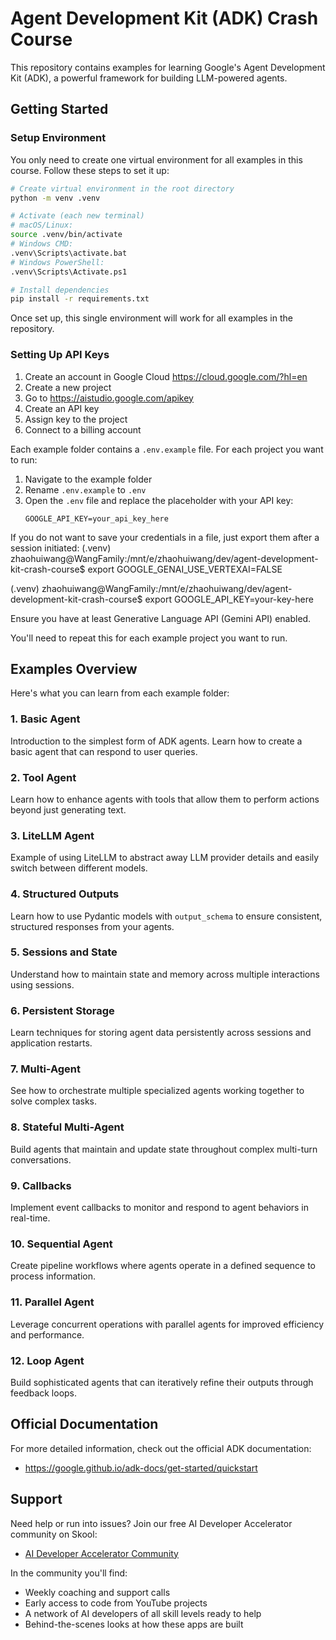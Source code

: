 # Agent Development Kit (ADK) Crash Course

This repository contains examples for learning Google's Agent Development Kit (ADK), a powerful framework for building LLM-powered agents.

## Getting Started

### Setup Environment

You only need to create one virtual environment for all examples in this course. Follow these steps to set it up:

```bash
# Create virtual environment in the root directory
python -m venv .venv

# Activate (each new terminal)
# macOS/Linux:
source .venv/bin/activate
# Windows CMD:
.venv\Scripts\activate.bat
# Windows PowerShell:
.venv\Scripts\Activate.ps1

# Install dependencies
pip install -r requirements.txt
```

Once set up, this single environment will work for all examples in the repository.

### Setting Up API Keys

1. Create an account in Google Cloud https://cloud.google.com/?hl=en
2. Create a new project
3. Go to https://aistudio.google.com/apikey
4. Create an API key
5. Assign key to the project
6. Connect to a billing account

Each example folder contains a `.env.example` file. For each project you want to run:

1. Navigate to the example folder
2. Rename `.env.example` to `.env` 
3. Open the `.env` file and replace the placeholder with your API key:
   ```
   GOOGLE_API_KEY=your_api_key_here
   ```
If you do not want to save your credentials in a file, just export them after a session initiated:
(.venv) zhaohuiwang@WangFamily:/mnt/e/zhaohuiwang/dev/agent-development-kit-crash-course$ export GOOGLE_GENAI_USE_VERTEXAI=FALSE

(.venv) zhaohuiwang@WangFamily:/mnt/e/zhaohuiwang/dev/agent-development-kit-crash-course$ export GOOGLE_API_KEY=your-key-here

Ensure you have at least Generative Language API (Gemini API) enabled.

You'll need to repeat this for each example project you want to run.

## Examples Overview

Here's what you can learn from each example folder:

### 1. Basic Agent
Introduction to the simplest form of ADK agents. Learn how to create a basic agent that can respond to user queries.

### 2. Tool Agent
Learn how to enhance agents with tools that allow them to perform actions beyond just generating text.

### 3. LiteLLM Agent
Example of using LiteLLM to abstract away LLM provider details and easily switch between different models.

### 4. Structured Outputs
Learn how to use Pydantic models with `output_schema` to ensure consistent, structured responses from your agents.

### 5. Sessions and State
Understand how to maintain state and memory across multiple interactions using sessions.

### 6. Persistent Storage
Learn techniques for storing agent data persistently across sessions and application restarts.

### 7. Multi-Agent
See how to orchestrate multiple specialized agents working together to solve complex tasks.

### 8. Stateful Multi-Agent
Build agents that maintain and update state throughout complex multi-turn conversations.

### 9. Callbacks
Implement event callbacks to monitor and respond to agent behaviors in real-time.

### 10. Sequential Agent
Create pipeline workflows where agents operate in a defined sequence to process information.

### 11. Parallel Agent
Leverage concurrent operations with parallel agents for improved efficiency and performance.

### 12. Loop Agent
Build sophisticated agents that can iteratively refine their outputs through feedback loops.

## Official Documentation

For more detailed information, check out the official ADK documentation:
- https://google.github.io/adk-docs/get-started/quickstart

## Support

Need help or run into issues? Join our free AI Developer Accelerator community on Skool:
- [AI Developer Accelerator Community](https://www.skool.com/ai-developer-accelerator/about)

In the community you'll find:
- Weekly coaching and support calls
- Early access to code from YouTube projects
- A network of AI developers of all skill levels ready to help
- Behind-the-scenes looks at how these apps are built

